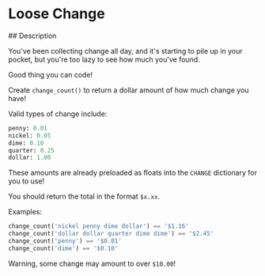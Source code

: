 # Loose Change

## Description

You've been collecting change all day, and it's starting to pile up in your pocket, but you're too lazy to see how much you've found.

Good thing you can code!

Create `change_count()` to return a dollar amount of how much change you have!

Valid types of change include:

```python
penny: 0.01
nickel: 0.05
dime: 0.10
quarter: 0.25
dollar: 1.00
```

These amounts are already preloaded as floats into the `CHANGE` dictionary for you to use!

You should return the total in the format `$x.xx`.

Examples:

```python
change_count('nickel penny dime dollar') == '$1.16'
change_count('dollar dollar quarter dime dime') == '$2.45'
change_count('penny') == '$0.01'
change_count('dime') == '$0.10'
```

Warning, some change may amount to over `$10.00`!
